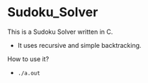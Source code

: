 # Sudoku_Solver

This is a Sudoku Solver written in C.
* It uses recursive and simple backtracking.

How to use it?
* `./a.out`

